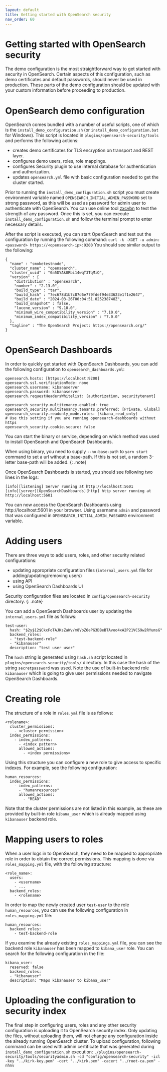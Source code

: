 ```yaml
---
layout: default
title: Getting started with OpenSearch security
nav_order: 60
---
```


# Getting started with OpenSearch security

The demo configuration is the most straightforward way to get started with security in OpenSearch. Certain aspects of this configuration, such as demo certificates and default passwords, should never be used in production. These parts of the demo configuration should be updated with your custom information before proceeding to production.

# OpenSearch demo configuration

OpenSearch comes bundled with a number of useful scripts, one of which is the `install_demo_configuration.sh` (or `install_demo_configuration.bat` for Windows).
This script is located in `plugins/opensearch-security/tools` and performs the following actions:

- creates demo certificates for TLS encryption on transport and REST layer.
- configures demo users, roles, role mappings.
- configures Security plugin to use internal database for authentication and authorization.
- updates `opensearch.yml` file with basic configuration needed to get the cluster started.

Prior to running the `install_demo_configuration.sh` script you must create environment variable named `OPENSEARCH_INITIAL_ADMIN_PASSWORD` set to strong password, as this will be used as password for admin user to authenticate with OpenSearch. You can use online tool [zxcvbn](https://lowe.github.io/tryzxcvbn/) to test the strength of any password. Once this is set, you can execute `install_demo_configuration.sh` and follow the terminal prompt to enter necessary details.

After the script is executed, you can start OpenSearch and test out the configuration by running the following command:
`curl -k -XGET -u admin:<password> https://<opensearch-ip>:9200`
You should see similar output to the following:
```
{
  "name" : "smoketestnode",
  "cluster_name" : "opensearch",
  "cluster_uuid" : "0a5DYAk0Rbi14wqT3TqMiQ",
  "version" : {
    "distribution" : "opensearch",
    "number" : "2.13.0",
    "build_type" : "tar",
    "build_hash" : "7ec678d1b7c87d6e779fdef94e33623e1f1e2647",
    "build_date" : "2024-03-26T00:04:51.025238748Z",
    "build_snapshot" : false,
    "lucene_version" : "9.10.0",
    "minimum_wire_compatibility_version" : "7.10.0",
    "minimum_index_compatibility_version" : "7.0.0"
  },
  "tagline" : "The OpenSearch Project: https://opensearch.org/"
}
```

# OpenSearch Dashboards

In order to quickly get started with OpenSearch Dashboards, you can add the following configuration to `opensearch_dashboards.yml`:
```
opensearch.hosts: [https://localhost:9200]
opensearch.ssl.verificationMode: none
opensearch.username: kibanaserver
opensearch.password: kibanaserver
opensearch.requestHeadersWhitelist: [authorization, securitytenant]

opensearch_security.multitenancy.enabled: true
opensearch_security.multitenancy.tenants.preferred: [Private, Global]
opensearch_security.readonly_mode.roles: [kibana_read_only]
# Use this setting if you are running opensearch-dashboards without https
opensearch_security.cookie.secure: false
```
You can start the binary or service, depending on which method was used to install OpenSearch and OpenSearch Dashboards.

When using binary, you need to supply `--no-base-path` to `yarn start` command to set a url without a base-path. If this is not set, a random 3-letter base-path will be added.
{: .note}

Once OpenSearch Dashboards is started, you should see following two lines in the logs:
```
[info][listening] Server running at http://localhost:5601
[info][server][OpenSearchDashboards][http] http server running at http://localhost:5601
```

You can now access the OpenSearch Dashboards using http://localhost:5601 in your browser. Using username `admin` and password that was configured in `OPENSEARCH_INITIAL_ADMIN_PASSWORD` environment variable.

# Adding users

There are three ways to add users, roles, and other security related configurations:

  - updating appropriate configuration files (`internal_users.yml` file for adding/updating/removing users) 
  - using API
  - using OpenSearch Dashboards UI

Security configuration files are located in `config/opensearch-security` directory.
{: .note}

You can add a OpenSearch Dashboards user by updating the `internal_users.yml` file as follows: 

```
test-user:
  hash: "$2y$12$CkxFoTAJKsZaWv/m8VoZ6ePG3DBeBTAvoo4xA2P21VCS9w2RYumsG"
  backend_roles:
  - "test-backend-role"
  - "kibanauser"
  description: "test user user"
```
The `hash` string is generated using `hash.sh` script located in `plugins/opensearch-security/tools/` directory. In this case the hash of the string `secretpassword` was used.
Note the use of built-in backend role `kibanauser` which is going to give user permissions needed to navigate OpenSearch Dashboards.

# Creating role

The structure of a role in `roles.yml` file is as follows:
```
<rolename>:
  cluster_permissions:
    - <cluster permission>
  index_permissions:
    - index_patterns:
      - <index pattern>
      allowed_actions:
        - <index permissions>
```

Using this structure you can configure a new role to give access to specific indexes. For example, see the following configuration:

```
human_resources:
  index_permissions:
    - index_patterns:
      - "humanresources"
      allowed_actions:
        - "READ"
```
Note that the cluster permissions are not listed in this example, as these are provided by built-in role `kibana_user` which is already mapped using `kibanauser` backend role.


# Mapping users to roles

When a user logs in to OpenSearch, they need to be mapped to appropriate role in order to obtain the correct permissions. This mapping is done via `roles_mapping.yml` file, with the following structure:
```
<role_name>:
  users:
    - <username>
    - ...
  backend_roles:
    - <rolename>
```

In order to map the newly created user `test-user` to the role `human_resources`, you can use the following configuration in `roles_mapping.yml` file:
```
human_resources:
  backend_roles:
    - test-backend-role
```

If you examine the already existing `roles_mappings.yml` file, you can see the backend role `kibanauser` has been mapped to `kibana_user` role. You can search for the following configuration in the file:
```
kibana_user:
  reserved: false
  backend_roles:
  - "kibanauser"
  description: "Maps kibanauser to kibana_user"
```

# Uploading the configuration to security index

The final step in configuring users, roles and any other security configuration is uploading it to OpenSearch security index. Only updating the files, without uploading them, will not change any configuration inside the already running OpenSearch cluster. 
To upload configuration, following command can be used with admin certificate that was generated during `install_demo_configuration.sh` execution:
`./plugins/opensearch-security/tools/securityadmin.sh -cd "config/opensearch-security" -icl -key "../kirk-key.pem" -cert "../kirk.pem" -cacert "../root-ca.pem" -nhnv`
